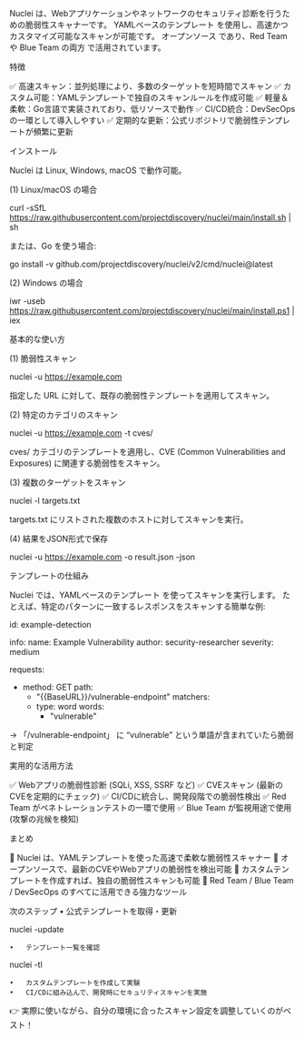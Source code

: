 Nuclei は、Webアプリケーションやネットワークのセキュリティ診断を行うための脆弱性スキャナーです。
YAMLベースのテンプレート を使用し、高速かつカスタマイズ可能なスキャンが可能です。
オープンソース であり、Red Team や Blue Team の両方 で活用されています。

特徴

✅ 高速スキャン：並列処理により、多数のターゲットを短時間でスキャン
✅ カスタム可能：YAMLテンプレートで独自のスキャンルールを作成可能
✅ 軽量＆柔軟：Go言語で実装されており、低リソースで動作
✅ CI/CD統合：DevSecOpsの一環として導入しやすい
✅ 定期的な更新：公式リポジトリで脆弱性テンプレートが頻繁に更新

インストール

Nuclei は Linux, Windows, macOS で動作可能。

(1) Linux/macOS の場合

curl -sSfL https://raw.githubusercontent.com/projectdiscovery/nuclei/main/install.sh | sh

または、Go を使う場合:

go install -v github.com/projectdiscovery/nuclei/v2/cmd/nuclei@latest

(2) Windows の場合

iwr -useb https://raw.githubusercontent.com/projectdiscovery/nuclei/main/install.ps1 | iex

基本的な使い方

(1) 脆弱性スキャン

nuclei -u https://example.com

指定した URL に対して、既存の脆弱性テンプレートを適用してスキャン。

(2) 特定のカテゴリのスキャン

nuclei -u https://example.com -t cves/

cves/ カテゴリのテンプレートを適用し、CVE (Common Vulnerabilities and Exposures) に関連する脆弱性をスキャン。

(3) 複数のターゲットをスキャン

nuclei -l targets.txt

targets.txt にリストされた複数のホストに対してスキャンを実行。

(4) 結果をJSON形式で保存

nuclei -u https://example.com -o result.json -json

テンプレートの仕組み

Nuclei では、YAMLベースのテンプレート を使ってスキャンを実行します。
たとえば、特定のパターンに一致するレスポンスをスキャンする簡単な例:

id: example-detection

info:
  name: Example Vulnerability
  author: security-researcher
  severity: medium

requests:
  - method: GET
    path:
      - "{{BaseURL}}/vulnerable-endpoint"
    matchers:
      - type: word
        words:
          - "vulnerable"

→ 「/vulnerable-endpoint」 に “vulnerable” という単語が含まれていたら脆弱と判定

実用的な活用方法

✅ Webアプリの脆弱性診断 (SQLi, XSS, SSRF など)
✅ CVEスキャン (最新のCVEを定期的にチェック)
✅ CI/CDに統合し、開発段階での脆弱性検出
✅ Red Team がペネトレーションテストの一環で使用
✅ Blue Team が監視用途で使用 (攻撃の兆候を検知)

まとめ

🔹 Nuclei は、YAMLテンプレートを使った高速で柔軟な脆弱性スキャナー
🔹 オープンソースで、最新のCVEやWebアプリの脆弱性を検出可能
🔹 カスタムテンプレートを作成すれば、独自の脆弱性スキャンも可能
🔹 Red Team / Blue Team / DevSecOps のすべてに活用できる強力なツール

次のステップ
	•	公式テンプレートを取得・更新

nuclei -update


	•	テンプレート一覧を確認

nuclei -tl


	•	カスタムテンプレートを作成して実験
	•	CI/CDに組み込んで、開発時にセキュリティスキャンを実施

👉 実際に使いながら、自分の環境に合ったスキャン設定を調整していくのがベスト！
